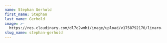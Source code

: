 ```yaml
---
name: Stephan Gerhold
first_name: Stephan
last_name: Gerhold
image: >-
  https://res.cloudinary.com/dl7c2wmhi/image/upload/v1758792170/linaro-website/images/author/avatar-placeholder
slug_name: stephan-gerhold
---
```


